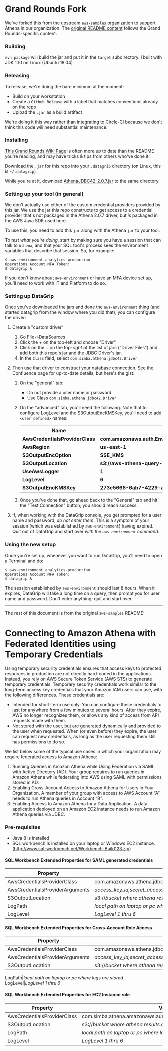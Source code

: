 # Grand Rounds Fork

We've forked this from the upstream `aws-samples` organization to support Athena in our organization. The
[original README content](#connecting-to-amazon-athena-with-federated-identities-using-temporary-credentials)
follows the Grand Rounds-specific content.

### Building

`mvn package` will build the jar and put it in the `target` subdirectory.  I built with JDK 1.10 on Linux (Ubuntu 18.04)

### Releasing

To release, we're doing the bare minimum at the moment:

* Build on your workstation
* Create a `Github Release` with a label that matches conventions already on the repo
* Upload the `.jar` as a build artifact

We're doing it this way rather than integrating to Circle-CI because we don't
think this code will need substantial maintenance.

### Installing

[This Grand Rounds Wiki Page](https://grandrounds.atlassian.net/wiki/spaces/EDS/pages/702218241/How+to+set+up+DataGrip+to+talk+to+our+analytics-production+Athena) is often more up to date than the README you're reading, and may have tricks & tips from others who've done it.

Download the `.jar` for this repo into your `.datagrip` directory (on Linux, this is `~/.datagrip`)

While you're at it, download [AthenaJDBC42-2.0.7.jar](https://s3.amazonaws.com/athena-downloads/drivers/JDBC/SimbaAthenaJDBC_2.0.7/AthenaJDBC42_2.0.7.jar) to the same directory.

### Setting up your tool (in general)

We don't actually use either of the custom credential providers provided by
this jar.  We use the jar this repo constructs to get access to a credential
provider that's not packaged in the Athena 2.0.7 driver, but *is* packaged in
the AWS Java SDK used here.

To use this, you need to add this `jar` along with the Athena `jar` to your tool.

To *test what you're doing*, start by making sure you have a session that can
talk to `Athena`, and that your SQL tool's process sees the environment
variables that describe that session.  So, for example:

```
$ aws-environment analytics-production
Operations Account MFA Token:
$ datagrip &
```

If you don't know about `aws-environment` or have an MFA device set up, you'll
need to work with IT and Platform to do so.

### Setting up DataGrip

Once you've downloaded the jars and done the `aws-environment` thing (and
started datagrip from the window where you did that), you can configure the
driver:

1. Create a "custom driver"
   1. Go File`->`DataSources
   1. Click the + on the top-left and choose "Driver"
   1. Click on the + on the top-*right* of the list of jars ("Driver Files") and add both this repo's jar and the JDBC Driver's jar.
   1. In the `Class` field, select `com.simba.athena.jdbc42.Driver`
1. Then use that driver to construct your database connection. See the Confluence page for up-to-date details, but here's the gist:
   1. On the "general" tab:
      * Do not provide a user name or password
      * Use Class `com.simba.athena.jdbc42.Driver`
   1. On the "advanced" tab, you'll need the following. Note that to configure LogLevel and the S3OutputEncKMSKey,
      you'll need to add `<user defined>` names:

      | **Name** | **Value** |
      |----------|-----------|
      | **AwsCredentialsProviderClass** | **com.amazonaws.auth.EnvironmentVariableCredentialsProvider** |
      | **AwsRegion** | **us-east-1** |
      | **S3OutputEncOption** | **SSE_KMS** |
      | **S3OutputLocation** | **s3://aws-athena-query-results-294397492613-us-east-1** |
      | **UseAwsLogger** | **1** |
      | **LogLevel** | **6** |
      | **S3OutputEncKMSKey** | **273e5666-6ab7-4229-a39c-f0e06a7a563a** |

    1. Once you've done that, go ahead back to the "General" tab and hit the "Test Connection" button; you should reach success.

1. If, when working with the DataGrip console, you get prompted for a user name and password, *do not enter them*. This is a symptom of your session (which was established by `aws-environment`) having expired. Quit out of DataGrip and start over *with the `aws-environment` command*.

### Using the new setup

Once you're set up, whenever you want to run DataGrip, you'll need to open a
Terminal and do:

```
$ aws-environment analytics-production
Operations Account MFA Token:
$ datagrip &
```

The session established by `aws-environment` should last 8 hours.  When it
expires, DataGrip will take a long time on a query, then prompt you for user
name and password.  Don't enter anything; quit and start over.

----

The rest of this document is from the original `aws-samples` README:

# Connecting to Amazon Athena with Federated Identities using Temporary Credentials

Using temporary security credentials ensures that access keys to protected resources in production are not directly hard-coded in the applications. Instead, you rely on AWS Secure Token Service (AWS STS) to generate temporary credentials.
Temporary security credentials work similar to the long-term access key credentials that your Amazon IAM users can use, with the following differences. These credentials are:
 *  Intended for short-term use only. You can configure these credentials to last for anywhere from a few minutes to several hours. After they expire, AWS no longer recognizes them, or allows any kind of access from API requests made with them.
 *	Not stored with the user, but are generated dynamically and provided to the user when requested. When (or even before) they expire, the user can request new credentials, as long as the user requesting them still has permissions to do so.

We list below some of the typical use cases in which your organization may require federated access to Amazon Athena:
1.	Running Queries in Amazon Athena while Using Federation via SAML with Active Directory (AD). Your group requires to run queries in Amazon Athena while federating into AWS using SAML with permissions stored in AD.
2.	Enabling Cross-Account Access to Amazon Athena for Users in Your Organization. A member of your group with access to AWS Account “A” needs to run Athena queries in Account “B”.
3.	Enabling Access to Amazon Athena for a Data Application. A data application deployed on an Amazon EC2 instance needs to run Amazon Athena queries via JDBC.



### Pre-requisites


 * Java 8 is installed
 * SQL workbench is installed on your laptop or Windows EC2 instance.(http://www.sql-workbench.net/Workbench-Build123.zip)

#### SQL Workbench Extended Properties for SAML generated credentials

Property | Value
---------------------------|--------------------------------------------------------------------------------------
AwsCredentialsProviderClass|com.amazonaws.athena.jdbc.CustomIAMRoleAssumptionSAMLCredentialsProvider
AwsCredentialsProviderArguments|*access_key_id,secret_access_key,session token*
S3OutputLocation|s3://*bucket where athena results are stored*
LogPath|*local path on laptop or pc where logs are stored*
LogLevel|*LogLevel 1 thru 6*

#### SQL Workbench Extended Properties for Cross-Account Role Access

Property | Value
---------------------------|-----------------------------------------------------------------------
AwsCredentialsProviderClass|com.amazonaws.athena.jdbc.CustomIAMRoleAssumptionCredentialsProvider
AwsCredentialsProviderArguments|*access_key_id,secret_access_key,Cross Account Role ARN*
S3OutputLocation|s3://*bucket where athena results are stored*

LogPath|*local path on laptop or pc where logs are stored*
LogLevel|*LogLevel 1 thru 6*

#### SQL Workbench Extended Properties for EC2 Instance role

Property | Value
---------------------------|--------------------------------------------------------------------------------------
AwsCredentialsProviderClass|com.simba.athena.amazonaws.auth.InstanceProfileCredentialsProvider
S3OutputLocation|s3://*bucket where athena results are stored*
LogPath|*local path on laptop or pc where logs are stored*
LogLevel|*LogLevel 1 thru 6*
